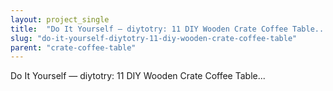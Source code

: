 ```yaml
---
layout: project_single
title:  "Do It Yourself — diytotry: 11 DIY Wooden Crate Coffee Table..."
slug: "do-it-yourself-diytotry-11-diy-wooden-crate-coffee-table"
parent: "crate-coffee-table"
---
```

Do It Yourself — diytotry: 11 DIY Wooden Crate Coffee Table...